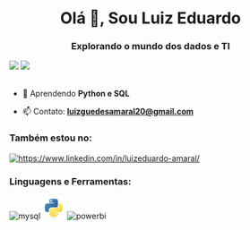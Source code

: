 <h1 align="center">Olá 👋, Sou Luiz Eduardo</h1>
<h3 align="center">Explorando o mundo dos dados e TI</h3>

<div>
  
  <img src="https://github-readme-stats.vercel.app/api?username=LuizEduardo-Amaral&show_icons=true&include_all_commits=false&theme=vue&include_all_commits=true&count_private=true"/>
  <img src="https://github-readme-stats.vercel.app/api/top-langs/?username=LuizEduardo-Amaral&layout=compact&langs_count=16&theme=vue"/>
</div>
<br>

- 🌱 Aprendendo **Python e SQL**

- 📫 Contato: **luizguedesamaral20@gmail.com**

<h3 align="left">Também estou no:</h3>
<p align="left">
<a href="https://linkedin.com/in/https://www.linkedin.com/in/luizeduardo-amaral/" target="blank"><img align="center" src="https://raw.githubusercontent.com/rahuldkjain/github-profile-readme-generator/master/src/images/icons/Social/linked-in-alt.svg" alt="https://www.linkedin.com/in/luizeduardo-amaral/" height="30" width="40" /></a>
</p>

<h3 align="left">Linguagens e Ferramentas:</h3>
<p align="left"> 
  <img src="https://cdn.jsdelivr.net/gh/devicons/devicon@latest/icons/mysql/mysql-original-wordmark.svg" alt="mysql" width="40" height="40"/> 
  <img src="https://raw.githubusercontent.com/devicons/devicon/master/icons/python/python-original.svg" alt="python" width="40" height="40"/> 
  <img src="https://github.com/microsoft/PowerBI-Icons/blob/main/SVG/Power-BI.svg" alt="powerbi" width="40" height="40"/>
</p>


<!--
**LuizEduardo-Amaral/LuizEduardo-Amaral** is a ✨ _special_ ✨ repository because its `README.md` (this file) appears on your GitHub profile.

Here are some ideas to get you started:

- 🔭 I’m currently working on ...
- 🌱 I’m currently learning ...
- 👯 I’m looking to collaborate on ...
- 🤔 I’m looking for help with ...
- 💬 Ask me about ...
- 📫 How to reach me: ...
- 😄 Pronouns: ...
- ⚡ Fun fact: ...
-->
